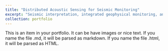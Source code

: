 ```yaml
---
title: "Distributed Acoustic Sensing for Seismic Monitoring"
excerpt: "Seismic interpretation, integrated geophysical monitoring, and seal capacity evaluation for Gundih CCS Pilot Project<br/><img src='/images/500x300.png'>"
collection: portfolio
---
```


This is an item in your portfolio. It can be have images or nice text. If you name the file .md, it will be parsed as markdown. If you name the file .html, it will be parsed as HTML. 
